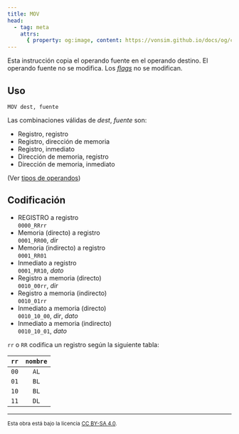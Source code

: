```yaml
---
title: MOV
head:
  - tag: meta
    attrs:
      { property: og:image, content: https://vonsim.github.io/docs/og/cpu/instructions/mov.png }
---
```


Esta instrucción copia el operando fuente en el operando destino. El operando fuente no se modifica. Los [_flags_](/docs/cpu/#flags) no se modifican.

## Uso

```vonsim
MOV dest, fuente
```

Las combinaciones válidas de _dest_, _fuente_ son:

- Registro, registro
- Registro, dirección de memoria
- Registro, inmediato
- Dirección de memoria, registro
- Dirección de memoria, inmediato

(Ver [tipos de operandos](/VonSim8/docs/cpu/assembly/#operandos))

## Codificación

- REGISTRO a registro  
  `0000_RRrr`
- Memoria (directo) a registro  
  `0001_RR00`, _dir_
- Memoria (indirecto) a registro  
  `0001_RR01`
- Inmediato a registro  
  `0001_RR10`, _dato_
- Registro a memoria (directo)  
  `0010_00rr`, _dir_
- Registro a memoria (indirecto)  
  `0010_01rr`
- Inmediato a memoria (directo)  
  `0010_10_00`, _dir_, _dato_
- Inmediato a memoria (indirecto)  
  `0010_10_01`, _dato_

`rr` o `RR` codifica un registro según la siguiente tabla:

| `rr` | `nombre` |
| :---: | :---: | 
| `00` | `AL`  | 
| `01` | `BL`  | 
| `10` | `BL`  | 
| `11` | `DL`  | 



---

<small>Esta obra está bajo la licencia <a target="_blank" rel="license noopener noreferrer" href="http://creativecommons.org/licenses/by-sa/4.0/">CC BY-SA 4.0</a>.</small>

